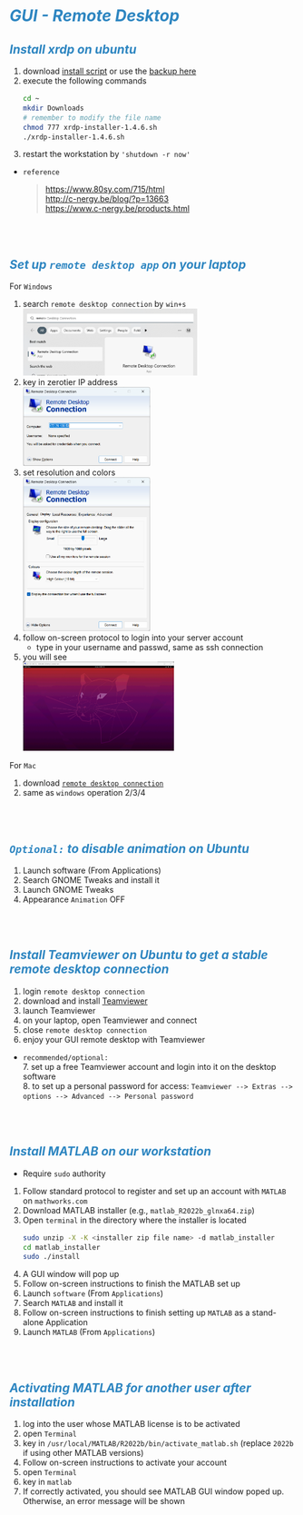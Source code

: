 # <span style="color:#2E86C1 ">*GUI - Remote Desktop*</span>


## <span style="color:#2E86C1 ">*Install xrdp on ubuntu*</span>

1. download [install script](https://www.c-nergy.be/products.html) or use the [backup here](utils/xrdp-installer-1.4.6.sh)
2. execute the following commands
    ``` bash
    cd ~
    mkdir Downloads 
    # remember to modify the file name
    chmod 777 xrdp-installer-1.4.6.sh
    ./xrdp-installer-1.4.6.sh
    ```
3. restart the workstation by `'shutdown -r now'`

* `reference`
    > https://www.80sy.com/715/html <br>
    > http://c-nergy.be/blog/?p=13663 <br>
    > https://www.c-nergy.be/products.html 


<br>
<br>


## <span style="color:#2E86C1 ">*Set up `remote desktop app` on your laptop*</span>

For `Windows`
1. search `remote desktop connection` by `win+s` <br>
    <img src="images/remote_desktop_app.png" alt="avatar" style="zoom:30%;">
2. key in zerotier IP address <br>
    <img src="images/key_ip.png" alt="avatar" style="zoom:30%;">
3. set resolution and colors <br>
    <img src="images/set_resolution.png" alt="avatar" style="zoom:30%;">
4. follow on-screen protocol to login into your server account
    * type in your username and passwd, same as ssh connection
5. you will see <br>
    <img src="images/xrdp.png" alt="avatar" style="zoom:26%;">


For `Mac`
1. download [`remote desktop connection`](https://apps.apple.com/app/microsoft-remote-desktop/id1295203466?mt=12)
2. same as `windows` operation 2/3/4


<br>
<br>


## <span style="color:#2E86C1 ">*`Optional:` to disable animation on Ubuntu*</span>
1.	Launch software (From Applications)
2.	Search GNOME Tweaks and install it
3.	Launch GNOME Tweaks
4.	Appearance `Animation` OFF


<br>
<br>


## <span style="color:#2E86C1 ">*Install Teamviewer on Ubuntu to get a stable remote desktop connection*</span>
1. login `remote desktop connection`
2. download and install [Teamviewer](https://www.teamviewer.com/en/download/linux/)
3. launch Teamviewer
4. on your laptop, open Teamviewer and connect
5. close `remote desktop connection`
6. enjoy your GUI remote desktop with Teamviewer
* `recommended/optional:` <br>
    7.	set up a free Teamviewer account and login into it on the desktop software <br>
    8.	to set up a personal password for access: 
    `Teamviewer --> Extras --> options --> Advanced --> Personal password`


<br>
<br>


## <span style="color:#2E86C1 ">*Install MATLAB on our workstation*</span>
* Require `sudo` authority
1.	Follow standard protocol to register and set up an account with `MATLAB` on `mathworks.com`
2.	Download MATLAB installer (e.g., `matlab_R2022b_glnxa64.zip`)
3.	Open `terminal` in the directory where the installer is located
    ``` bash
    sudo unzip -X -K <installer zip file name> -d matlab_installer
    cd matlab_installer
    sudo ./install
    ```
4.	A GUI window will pop up
5.	Follow on-screen instructions to finish the MATLAB set up
6.	Launch `software` (From `Applications`)
7.	Search `MATLAB` and install it
8.	Follow on-screen instructions to finish setting up `MATLAB` as a stand-alone Application
9.	Launch `MATLAB` (From `Applications`)


<br>
<br>


## <span style="color:#2E86C1 ">*Activating MATLAB for another user after installation*</span>
1.	log into the user whose MATLAB license is to be activated
2.	open `Terminal`
3.	key in `/usr/local/MATLAB/R2022b/bin/activate_matlab.sh` (replace `2022b` if using other MATLAB versions)
4.	Follow on-screen instructions to activate your account
5.	open `Terminal`
6.	key in `matlab`
7.	If correctly activated, you should see MATLAB GUI window poped up. Otherwise, an error message will be shown

<br>
<br>
